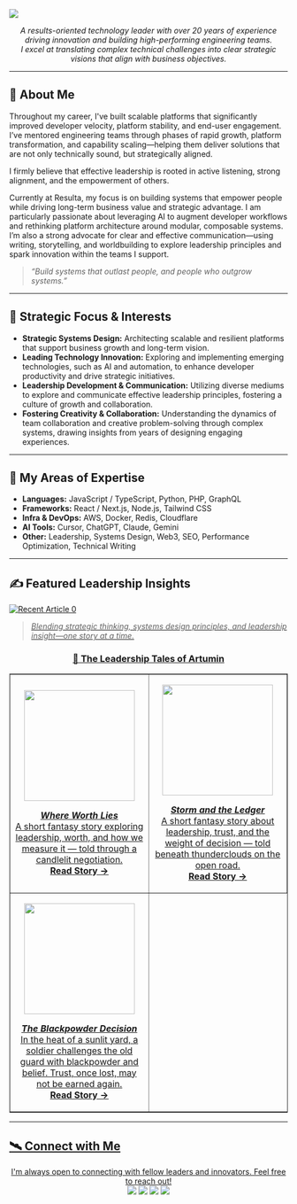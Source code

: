 <img src="https://capsule-render.vercel.app/api?type=waving&color=0D1117&height=250&section=header&text=John%20Munn&fontSize=60&fontAlign=50&fontColor=white" />

<p align="center">
  <em>A results-oriented technology leader with over 20 years of experience driving innovation and building high-performing engineering teams.<br>
  I excel at translating complex technical challenges into clear strategic visions that align with business objectives.</em>
</p>

---

## 🧭 About Me

Throughout my career, I've built scalable platforms that significantly improved developer velocity, platform stability, and end-user engagement. I’ve mentored engineering teams through phases of rapid growth, platform transformation, and capability scaling—helping them deliver solutions that are not only technically sound, but strategically aligned.

I firmly believe that effective leadership is rooted in active listening, strong alignment, and the empowerment of others. 

Currently at Resulta, my focus is on building systems that empower people while driving long-term business value and strategic advantage. I am particularly passionate about leveraging AI to augment developer workflows and rethinking platform architecture around modular, composable systems. I’m also a strong advocate for clear and effective communication—using writing, storytelling, and worldbuilding to explore leadership principles and spark innovation within the teams I support.

> *“Build systems that outlast people, and people who outgrow systems.”*

---

## 🧠 Strategic Focus & Interests

- **Strategic Systems Design:** Architecting scalable and resilient platforms that support business growth and long-term vision.
- **Leading Technology Innovation:** Exploring and implementing emerging technologies, such as AI and automation, to enhance developer productivity and drive strategic initiatives.
- **Leadership Development & Communication:** Utilizing diverse mediums to explore and communicate effective leadership principles, fostering a culture of growth and collaboration.
- **Fostering Creativity & Collaboration:** Understanding the dynamics of team collaboration and creative problem-solving through complex systems, drawing insights from years of designing engaging experiences.

---

## 🔧 My Areas of Expertise

- **Languages:** JavaScript / TypeScript, Python, PHP, GraphQL
- **Frameworks:** React / Next.js, Node.js, Tailwind CSS
- **Infra & DevOps:** AWS, Docker, Redis, Cloudflare
- **AI Tools:** Cursor, ChatGPT, Claude, Gemini
- **Other:** Leadership, Systems Design, Web3, SEO, Performance Optimization, Technical Writing


---

## ✍️ Featured Leadership Insights

<a target="_blank" href="https://github-readme-medium-recent-article.vercel.app/medium/@johnmunn/0"><img src="https://github-readme-medium-recent-article.vercel.app/medium/@johnmunn/0" alt="Recent Article 0"> 

> *Blending strategic thinking, systems design principles, and leadership insight—one story at a time.*

<h3 align="center">📖 The Leadership Tales of Artumin</h3>

<table align="center" border="1">
  <tr>
    <td align="center" width="300">
      <p><a href="https://medium.com/@johnmunn/where-worth-lies-an-examination-of-value-44ae76404d38" target="_blank">
        <img src="https://miro.medium.com/v2/resize:fit:1100/format:webp/1*sNTxeXg7VYyMSjHtSKLe1g.png" width="200px"><br/>
      </p>
<p><strong><em>Where Worth Lies</em></strong><br/>
A short fantasy story exploring leadership, worth, and how we measure it — told through a candlelit negotiation. <br /><a href="https://medium.com/@johnmunn/where-worth-lies-an-examination-of-value-44ae76404d38" target="_blank"><strong>Read Story →</strong></a></p>
    </td>
    <td align="center" width="300">
      <p><a href="https://medium.com/@johnmunn/the-storm-and-the-ledger-an-examination-of-trust-a5a1249ddba0" target="_blank">
        <img src="https://miro.medium.com/v2/resize:fit:1400/format:webp/1*jT0j6c_WClqC7lKpq5Wc_w.png" width="200px"><br/>
      </p>
<p><strong><em>Storm and the Ledger</em></strong><br/>
A short fantasy story about leadership, trust, and the weight of decision — told beneath thunderclouds on the open road.<br /> <a href="https://medium.com/@johnmunn/the-storm-and-the-ledger-an-examination-of-trust-a5a1249ddba0" target="_blank"><strong>Read Story →</strong></a></p>
    </td>
  </tr><tr>
    <td align="center" width="300">
      <p><a href="https://medium.com/@johnmunn/the-blackpowder-decision-an-examination-on-adoption-of-the-cutting-edge-ce7dacb920cc" target="_blank">
        <img src="https://miro.medium.com/v2/resize:fit:720/format:webp/1*TlyXkkKDzrjO9QvlZIrJFA.png" width="200px"><br/>
      </p>
<p><strong><em>The Blackpowder Decision</em></strong><br/>
In the heat of a sunlit yard, a soldier challenges the old guard with blackpowder and belief. Trust, once lost, may not be earned again. <br/><a href="https://medium.com/@johnmunn/the-blackpowder-decision-an-examination-on-adoption-of-the-cutting-edge-ce7dacb920cc" target="_blank"><strong>Read Story →</strong></a></p>
    </td>
  </tr>
</table>

---

## 🛰️ Connect with Me

<p align="center">
  I'm always open to connecting with fellow leaders and innovators. Feel free to reach out!
  <br/>
  <a href="https://www.linkedin.com/in/john-munn-bbab434b/"><img src="https://img.shields.io/badge/LinkedIn-blue?style=for-the-badge&logo=linkedin"></a>
  <a href="https://medium.com/@johnmunn"><img src="https://img.shields.io/badge/Medium-black?style=for-the-badge&logo=medium"></a>
  <a href="https://dev.to/tawe"><img src="https://img.shields.io/badge/Dev.to-0A0A0A?style=for-the-badge&logo=dev.to&logoColor=white"></a>
  <a href="https://tawe.substack.com/"><img src="https://img.shields.io/badge/Substack-orange?style=for-the-badge&logo=substack&logoColor=white"></a>
</p>
